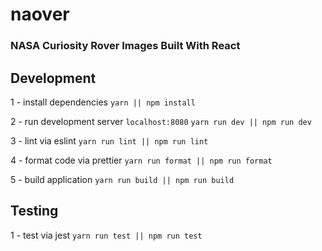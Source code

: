 # naover

### NASA Curiosity Rover Images Built With React

## Development

1 - install dependencies
`yarn || npm install`

2 - run development server `localhost:8080`
`yarn run dev || npm run dev`

3 - lint via eslint
`yarn run lint || npm run lint`

4 - format code via prettier
`yarn run format || npm run format`

5 - build application
`yarn run build || npm run build`

## Testing

1 - test via jest
`yarn run test || npm run test`
